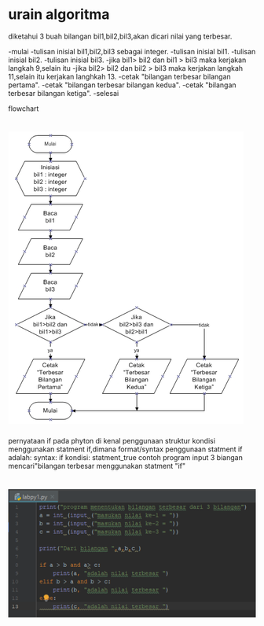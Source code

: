 


# urain algoritma
diketahui 3 buah bilangan bil1,bil2,bil3,akan dicari nilai yang terbesar.

-mulai
-tulisan inisial bil1,bil2,bil3 sebagai integer.
-tulisan inisial bil1.
-tulisan inisial bil2.
-tulisan inisial bil3.
-jika bil1> bil2 dan bil1 > bil3 maka kerjakan langkah 9,selain itu
-jika bil2> bil2 dan bil2 > bil3 maka kerjakan langkah 11,selain itu kerjakan langhkah 13.
-cetak "bilangan terbesar bilangan pertama".
-cetak "bilangan terbesar bilangan kedua".
-cetak "bilangan terbesar bilangan ketiga".
-selesai 

flowchart
# ![GitHub Logo](flowchart.jpg)

pernyataan if
pada phyton di kenal penggunaan struktur kondisi menggunakan statment if,dimana format/syntax penggunaan statment if adalah:
syntax:
if kondisi:
		statment_true
contoh program input 3 biangan mencari"bilangan terbesar menggunakan statment "if"
# ![GitHub Logo](1.PNG) <h2>
